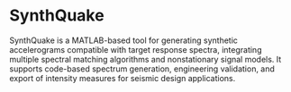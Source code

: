 # SynthQuake
SynthQuake is a MATLAB-based tool for generating synthetic accelerograms compatible with target response spectra, integrating multiple spectral matching algorithms and nonstationary signal models. It supports code-based spectrum generation, engineering validation, and export of intensity measures for seismic design applications.
